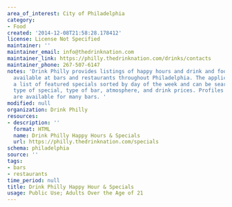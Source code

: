 ```yaml
---
area_of_interest: City of Philadelphia
category:
- Food
created: '2014-12-08T21:58:28.178412'
license: License Not Specified
maintainer: ''
maintainer_email: info@thedrinknation.com
maintainer_link: https://philly.thedrinknation.com/drinks/contacts
maintainer_phone: 267-507-6147
notes: 'Drink Philly provides listings of happy hours and drink and food specials
  available at bars and restaurants throughout Philadelphia. The application includes
  a list of featured specials sorted by day of the week and can be searched by neighborhood,
  type of special, type of bar, atmosphere, and drink prices. Profiles and reviews
  are available for many bars. '
modified: null
organization: Drink Philly
resources:
- description: ''
  format: HTML
  name: Drink Philly Happy Hours & Specials
  url: https://philly.thedrinknation.com/specials
schema: philadelphia
source: ''
tags: 
- bars
- restaurants
time_period: null
title: Drink Philly Happy Hour & Specials
usage: Public Use; Adults Over the Age of 21
---
```

